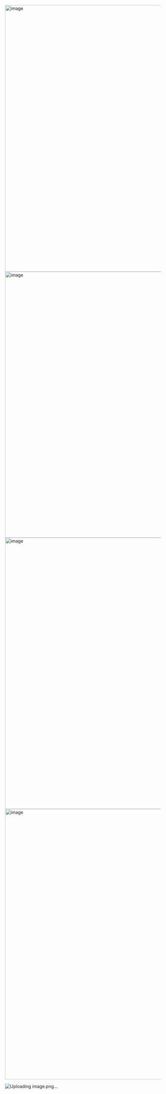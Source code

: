 <img width="1852" height="861" alt="image" src="https://github.com/user-attachments/assets/19f48dc5-bcbe-42d0-a3fb-0162b4245e06" />

<img width="1853" height="859" alt="image" src="https://github.com/user-attachments/assets/93d2626c-a2d1-4a81-a1ed-c805c564d396" />

<img width="1843" height="876" alt="image" src="https://github.com/user-attachments/assets/37784519-0e90-4bd7-a492-24e8d5dd6c70" />

<img width="1855" height="873" alt="image" src="https://github.com/user-attachments/assets/2fb47193-4a20-498b-9150-6d209185dff9" />

![Uploading image.png…]()




